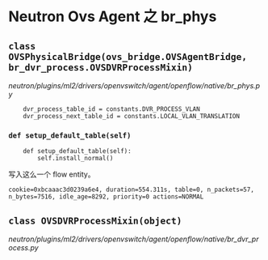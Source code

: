 # Neutron Ovs Agent 之 br_phys



## `class OVSPhysicalBridge(ovs_bridge.OVSAgentBridge, br_dvr_process.OVSDVRProcessMixin)`

*neutron/plugins/ml2/drivers/openvswitch/agent/openflow/native/br_phys.py*

```
    dvr_process_table_id = constants.DVR_PROCESS_VLAN
    dvr_process_next_table_id = constants.LOCAL_VLAN_TRANSLATION
```

### `def setup_default_table(self)`

```
    def setup_default_table(self):
        self.install_normal()
```

写入这么一个 flow entity。

```
cookie=0xbcaaac3d0239a6e4, duration=554.311s, table=0, n_packets=57, n_bytes=7516, idle_age=8292, priority=0 actions=NORMAL
```

## `class OVSDVRProcessMixin(object)`

*neutron/plugins/ml2/drivers/openvswitch/agent/openflow/native/br_dvr_process.py*



